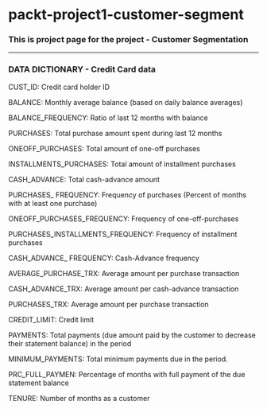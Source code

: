 # packt-project1-customer-segment



### This is project page for the project - Customer Segmentation


---


### DATA DICTIONARY - Credit Card data


CUST_ID: Credit card holder ID

BALANCE: Monthly average balance (based on daily balance averages)

BALANCE_FREQUENCY: Ratio of last 12 months with balance

PURCHASES: Total purchase amount spent during last 12 months

ONEOFF_PURCHASES: Total amount of one-off purchases

INSTALLMENTS_PURCHASES: Total amount of installment purchases

CASH_ADVANCE: Total cash-advance amount

PURCHASES_ FREQUENCY: Frequency of purchases (Percent of months with at least one purchase)

ONEOFF_PURCHASES_FREQUENCY: Frequency of one-off-purchases

PURCHASES_INSTALLMENTS_FREQUENCY: Frequency of installment purchases

CASH_ADVANCE_ FREQUENCY: Cash-Advance frequency

AVERAGE_PURCHASE_TRX: Average amount per purchase transaction

CASH_ADVANCE_TRX: Average amount per cash-advance transaction

PURCHASES_TRX: Average amount per purchase transaction

CREDIT_LIMIT: Credit limit

PAYMENTS: Total payments (due amount paid by the customer to decrease their statement balance) in the period

MINIMUM_PAYMENTS: Total minimum payments due in the period.

PRC_FULL_PAYMEN: Percentage of months with full payment of the due statement balance

TENURE: Number of months as a customer
